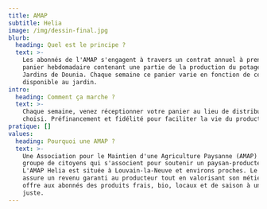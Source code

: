 ```yaml
---
title: AMAP
subtitle: Helia
image: /img/dessin-final.jpg
blurb:
  heading: Quel est le principe ?
  text: >-
    Les abonnés de l'AMAP s'engagent à travers un contrat annuel à prendre un
    panier hebdomadaire contenant une partie de la production du potager des
    Jardins de Dounia. Chaque semaine ce panier varie en fonction de ce qui est
    disponible au jardin.
intro:
  heading: Comment ça marche ?
  text: >-
    Chaque semaine, venez réceptionner votre panier au lieu de distribution
    choisi. Préfinancement et fidélité pour faciliter la vie du producteur.
pratique: []
values:
  heading: Pourquoi une AMAP ?
  text: >-
    Une Association pour le Maintien d'une Agriculture Paysanne (AMAP) est un
    groupe de citoyens qui s'associent pour soutenir un paysan-producteur.
    L'AMAP Helia est située à Louvain-la-Neuve et environs proches. Le panier
    assure un revenu garanti au producteur tout en valorisant son métier. Il
    offre aux abonnés des produits frais, bio, locaux et de saison à un prix
    juste.
---
```


